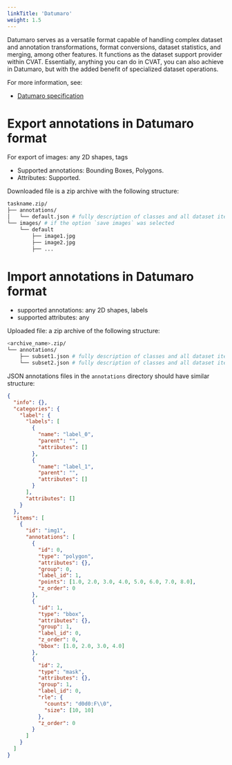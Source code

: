 ```yaml
---
linkTitle: 'Datumaro'
weight: 1.5
---
```


Datumaro serves as a versatile format capable of handling complex
dataset and annotation transformations,
format conversions, dataset statistics, and merging, among other features.
It functions as the dataset support provider within CVAT.
Essentially, anything you can do in CVAT, you can also achieve
in Datumaro, but with the added benefit of specialized dataset operations.

For more information, see:

- [Datumaro specification](https://github.com/cvat-ai/datumaro/)

# Export annotations in Datumaro format

For export of images: any 2D shapes, tags

- Supported annotations: Bounding Boxes, Polygons.
- Attributes: Supported.

Downloaded file is a zip archive with the following structure:

```bash
taskname.zip/
├── annotations/
│   └── default.json # fully description of classes and all dataset items
└── images/ # if the option `save images` was selected
    └── default
        ├── image1.jpg
        ├── image2.jpg
        ├── ...
```

# Import annotations in Datumaro format

- supported annotations: any 2D shapes, labels
- supported attributes: any

Uploaded file: a zip archive of the following structure:

```bash
<archive_name>.zip/
└── annotations/
    ├── subset1.json # fully description of classes and all dataset items
    └── subset2.json # fully description of classes and all dataset items
```

JSON annotations files in the `annotations` directory should have similar structure:

```json
{
  "info": {},
  "categories": {
    "label": {
      "labels": [
        {
          "name": "label_0",
          "parent": "",
          "attributes": []
        },
        {
          "name": "label_1",
          "parent": "",
          "attributes": []
        }
      ],
      "attributes": []
    }
  },
  "items": [
    {
      "id": "img1",
      "annotations": [
        {
          "id": 0,
          "type": "polygon",
          "attributes": {},
          "group": 0,
          "label_id": 1,
          "points": [1.0, 2.0, 3.0, 4.0, 5.0, 6.0, 7.0, 8.0],
          "z_order": 0
        },
        {
          "id": 1,
          "type": "bbox",
          "attributes": {},
          "group": 1,
          "label_id": 0,
          "z_order": 0,
          "bbox": [1.0, 2.0, 3.0, 4.0]
        },
        {
          "id": 2,
          "type": "mask",
          "attributes": {},
          "group": 1,
          "label_id": 0,
          "rle": {
            "counts": "d0d0:F\\0",
            "size": [10, 10]
          },
          "z_order": 0
        }
      ]
    }
  ]
}
```
